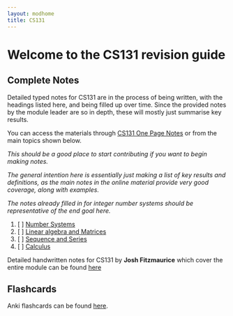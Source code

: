 ```yaml
---
layout: modhome
title: CS131
---
```


# Welcome to the CS131 revision guide



## Complete Notes

Detailed typed notes for CS131 are in the process of being written, with the headings listed here, and being filled up over time. Since the provided notes by the module leader are so in depth, these will mostly just summarise key results.

You can access the materials through [CS131 One Page Notes](opnotes) or from the main topics shown below.

*This should be a good place to start contributing if you want to begin making notes.*

*The general intention here is essentially just making a list of key results and definitions, as the main notes in the online material provide very good coverage, along with examples.*

*The notes already filled in for integer number systems should be representative of the end goal here.*



1. [ ] [Number Systems](part1.html)
2. [ ] [Linear algebra and Matrices](part2.html)
3. [ ] [Sequence and Series](part3.html)
4. [ ] [Calculus](part4.html)



Detailed handwritten notes for CS131 by **Josh Fitzmaurice** which cover the entire module can be found [here](./cs131-notes.pdf)

## Flashcards
Anki flashcards can be found [here](./CS131-ankideck.apkg).

